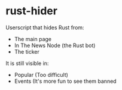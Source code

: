 rust-hider
==========

Userscript that hides Rust from:
- The main page
- In The News Node (the Rust bot)
- The ticker

It is still visible in:
- Popular (Too difficult)
- Events (It's more fun to see them banned
